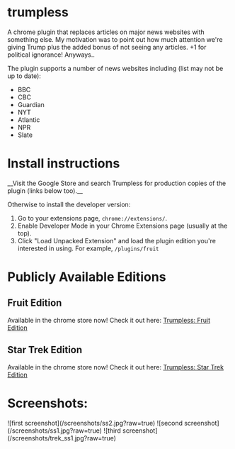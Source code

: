 # trumpless
A chrome plugin that replaces articles on major news websites with something else. My motivation was to point out how much attention we're giving Trump plus the added bonus of not seeing any articles. +1 for political ignorance! Anyways..

The plugin supports a number of news websites including (list may not be up to date):
* BBC 
* CBC
* Guardian
* NYT 
* Atlantic
* NPR
* Slate

<h1>Install instructions</h1>
__Visit the Google Store and search Trumpless for production copies of the plugin (links below too).__

Otherwise to install the developer version:

1. Go to your extensions page, `chrome://extensions/`.
2. Enable Developer Mode in your Chrome Extensions page (usually at the top).
3. Click "Load Unpacked Extension" and load the plugin edition you're interested in using. For example, `/plugins/fruit`

<h1>Publicly Available Editions</h1>
<h2>Fruit Edition</h2>
Available in the chrome store now! Check it out here: <a href="https://chrome.google.com/webstore/detail/trumpless-fruit-edition/blnmhfkeplhbhlgmchnlilgapfcdhpfb"> Trumpless: Fruit Edition</a>

<h2>Star Trek Edition</h2>
Available in the chrome store now! Check it out here: <a href="https://chrome.google.com/webstore/detail/trumpless-star-trek-editi/hgedajpdobgalcphbaboefngkeipdhik"> Trumpless: Star Trek Edition</a>

<h1>Screenshots:</h1>
![first screenshot](/screenshots/ss2.jpg?raw=true)
![second screenshot](/screenshots/ss1.jpg?raw=true)
![third screenshot](/screenshots/trek_ss1.jpg?raw=true)

